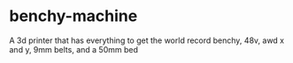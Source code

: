 # benchy-machine
A 3d printer that has everything to get the world record benchy, 48v, awd x and y, 9mm belts, and a 50mm bed
